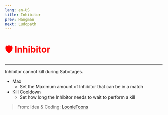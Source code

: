 ```yaml
---
lang: en-US
title: Inhibitor
prev: Hangman
next: Ludopath
---
```


# <font color=red>🛡️ Inhibitor</font> <Badge text="Killing" type="tip" vertical="middle"/>
---

Inhibitor cannot kill during Sabotages.

* Max
  * Set the Maximum amount of Inhibitor that can be in a match
* Kill Cooldown
  * Set how long the Inhibitor needs to wait to perform a kill

> From: Idea & Coding: [LoonieToons](https://github.com/Loonie-Toons)